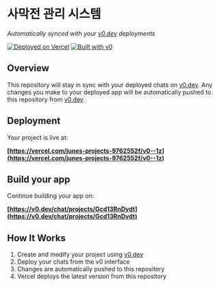 # 사막전 관리 시스템

*Automatically synced with your [v0.dev](https://v0.dev) deployments*

[![Deployed on Vercel](https://img.shields.io/badge/Deployed%20on-Vercel-black?style=for-the-badge&logo=vercel)](https://vercel.com/junes-projects-9762552f/v0--1z)
[![Built with v0](https://img.shields.io/badge/Built%20with-v0.dev-black?style=for-the-badge)](https://v0.dev/chat/projects/Gcd13RnDvdt)

## Overview

This repository will stay in sync with your deployed chats on [v0.dev](https://v0.dev).
Any changes you make to your deployed app will be automatically pushed to this repository from [v0.dev](https://v0.dev).

## Deployment

Your project is live at:

**[https://vercel.com/junes-projects-9762552f/v0--1z](https://vercel.com/junes-projects-9762552f/v0--1z)**

## Build your app

Continue building your app on:

**[https://v0.dev/chat/projects/Gcd13RnDvdt](https://v0.dev/chat/projects/Gcd13RnDvdt)**

## How It Works

1. Create and modify your project using [v0.dev](https://v0.dev)
2. Deploy your chats from the v0 interface
3. Changes are automatically pushed to this repository
4. Vercel deploys the latest version from this repository